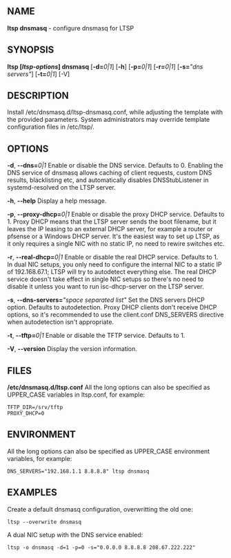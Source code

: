 ## NAME
**ltsp dnsmasq** - configure dnsmasq for LTSP

## SYNOPSIS
**ltsp [_ltsp-options_] dnsmasq** [**-d=**_0|1_] [**-h**] [**-p=**_0|1_] [**-r=**_0|1_] [**-s=**_"dns servers"_] [**-t=**_0|1_] [-V]

## DESCRIPTION
Install /etc/dnsmasq.d/ltsp-dnsmasq.conf, while adjusting the template with
the provided parameters.
System administrators may override template configuration files in /etc/ltsp/.

## OPTIONS
**-d**, **--dns=**_0|1_
  Enable or disable the DNS service. Defaults to 0.
Enabling the DNS service of dnsmasq allows caching of client requests,
custom DNS results, blacklisting etc, and automatically disables
DNSStubListener in systemd-resolved on the LTSP server.

**-h**, **--help**
  Display a help message.

**-p**, **--proxy-dhcp=**_0|1_
  Enable or disable the proxy DHCP service. Defaults to 1.
Proxy DHCP means that the LTSP server sends the boot filename, but it leaves
the IP leasing to an external DHCP server, for example a router or pfsense
or a Windows DHCP server. It's the easiest way to set up LTSP, as it only
requires a single NIC with no static IP, no need to rewire switches etc.

**-r**, **--real-dhcp=**_0|1_
  Enable or disable the real DHCP service. Defaults to 1.
In dual NIC setups, you only need to configure the internal NIC to a static
IP of 192.168.67.1; LTSP will try to autodetect everything else.
The real DHCP service doesn't take effect in single NIC setups so there's no
need to disable it unless you want to run isc-dhcp-server on the LTSP server.

**-s**, **--dns-servers=**_"space separated list"_
  Set the DNS servers DHCP option. Defaults to autodetection.
Proxy DHCP clients don't receive DHCP options, so it's recommended to use the
client.conf DNS_SERVERS directive when autodetection isn't appropriate.

**-t**, **--tftp=**_0|1_
  Enable or disable the TFTP service. Defaults to 1.

**-V**, **--version**
  Display the version information.

## FILES
**/etc/dnsmasq.d/ltsp.conf**
  All the long options can also be specified as UPPER_CASE variables in
ltsp.conf, for example:
```shell
TFTP_DIR=/srv/tftp
PROXY_DHCP=0
```

## ENVIRONMENT
All the long options can also be specified as UPPER_CASE environment
variables, for example:
```shell
DNS_SERVERS="192.168.1.1 8.8.8.8" ltsp dnsmasq
```

## EXAMPLES
Create a default dnsmasq configuration, overwritting the old one:
```shell
ltsp --overwrite dnsmasq
```
A dual NIC setup with the DNS service enabled:
```shell
ltsp -o dnsmasq -d=1 -p=0 -s="0.0.0.0 8.8.8.8 208.67.222.222"
```

